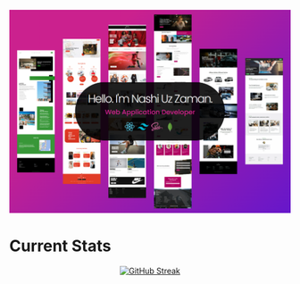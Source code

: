 ![Github Banner Photo](./assets/banner/banner.png)

# Current Stats

<div align="center">

[![GitHub Streak](https://github-readme-streak-stats.herokuapp.com?user=Nashiuz-Zaman&theme=bear&hide_border=true&border_radius=0&card_width=700)](https://git.io/streak-stats)

</div>

<!--
**Nashiuz-Zaman/Nashiuz-Zaman** is a ✨ _special_ ✨ repository because its `README.md` (this file) appears on your GitHub profile.

Here are some ideas to get you started:

- 🔭 I’m currently working on ...
- 🌱 I’m currently learning ...
- 👯 I’m looking to collaborate on ...
- 🤔 I’m looking for help with ...
- 💬 Ask me about ...
- 📫 How to reach me: ...
- 😄 Pronouns: ...
- ⚡ Fun fact: ...
-->
